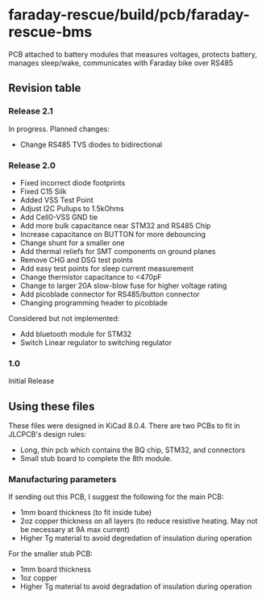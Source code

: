 # faraday-rescue/build/pcb/faraday-rescue-bms

PCB attached to battery modules that measures voltages, protects battery, manages sleep/wake, communicates with Faraday bike over RS485

## Revision table
### Release 2.1
In progress. Planned changes:
- Change RS485 TVS diodes to bidirectional

### Release 2.0	
  - Fixed incorrect diode footprints
  - Fixed C15 Silk
  - Added VSS Test Point
  - Adjust I2C Pullups to 1.5kOhms
  - Add Cell0-VSS GND tie
  - Add more bulk capacitance near STM32 and RS485 Chip
  - Increase capacitance on BUTTON for more debouncing
  - Change shunt for a smaller one
  - Add thermal reliefs for SMT components on ground planes
  - Remove CHG and DSG test points
  - Add easy test points for sleep current measurement
  - Change thermistor capacitance to <470pF
  - Change to larger 20A slow-blow fuse for higher voltage rating
  - Add picoblade connector for RS485/button connector
  - Changing programming header to picoblade

Considered but not implemented:
  - Add bluetooth module for STM32
  - Switch Linear regulator to switching regulator
### 1.0
Initial Release
		

## Using these files
These files were designed in KiCad 8.0.4. There are two PCBs to fit in JLCPCB's design rules:
- Long, thin pcb which contains the BQ chip, STM32, and connectors
- Small stub board to complete the 8th module.

### Manufacturing parameters
If sending out this PCB, I suggest the following for the main PCB:
- 1mm board thickness (to fit inside tube)
- 2oz copper thickness on all layers (to reduce resistive heating. May not be necessary at 9A max current)
- Higher Tg material to avoid degredation of insulation during operation

For the smaller stub PCB:
- 1mm board thickness
- 1oz copper
- Higher Tg material to avoid degradation of insulation during operation



